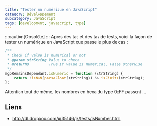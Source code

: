 ```yaml
---
title: "Tester un numérique en JavaScript"
category: Développement
subcategory: JavaScript
tags: [development, javascript, type]
---
```

:::caution[Obsolète]
:::
Après des tas et des tas de tests, voici la façon de tester un numérique en JavaScript que passe le plus de cas :

``` js
/**
 * Check if value is numerical or not
 * @param strString	Value to check
 * @returns			True if value is numerical, False otherwise
 */
mgpRemainsDependant.isNumeric = function (strString) {
    return !isNaN(parseFloat(strString)) && isFinite(strString);
};
```

Attention tout de même, les nombres en hexa du type 0xFF passent ...

## Liens
 * <http://dl.dropbox.com/u/35146/js/tests/isNumber.html>
